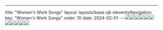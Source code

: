 ---
title: "Women's Work Songs"
layout: layouts/base.njk
eleventyNavigation:
  key: "Women's Work Songs"
  order: 10
date: 2024-02-01
---![](https://s3.eu-west-1.amazonaws.com/jessicaakerman.com/Made-in-Roath-Waulking-Songs-2014-JAkerman.jpg)![](https://s3.eu-west-1.amazonaws.com/jessicaakerman.com/image-asset.jpeg/img.jpg)![](https://s3.eu-west-1.amazonaws.com/jessicaakerman.com/image-asset.jpeg/img.jpg)![](https://s3.eu-west-1.amazonaws.com/jessicaakerman.com/20140504_082144.jpg)![](https://s3.eu-west-1.amazonaws.com/jessicaakerman.com/ClogDanceAftermath1.jpg)![](https://s3.eu-west-1.amazonaws.com/jessicaakerman.com/21-Clog-dance-in-graphite-still-2014-JAkerman.jpg)![](https://s3.eu-west-1.amazonaws.com/jessicaakerman.com/image-asset.jpeg/img.jpg)![](https://s3.eu-west-1.amazonaws.com/jessicaakerman.com/WaulkingSongGestures(WithFrankieArmstrong)_150x200_PerformanceWithVoiceMovementAndPlaydough.jpg)![](https://s3.eu-west-1.amazonaws.com/jessicaakerman.com/Blue+Capston.jpg)![](https://s3.eu-west-1.amazonaws.com/jessicaakerman.com/Blue+Halyard.jpg)![](https://s3.eu-west-1.amazonaws.com/jessicaakerman.com/21-Clog-dance-in-graphite-still-2014-JAkerman.jpg)